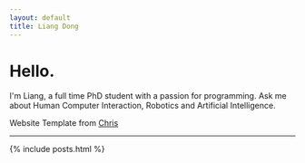 ```yaml
---
layout: default
title: Liang Dong
---
```


# Hello.

I'm Liang, a full time PhD student with a passion for
programming. Ask me about Human Computer Interaction, Robotics and Artificial Intelligence.

Website Template from [Chris](http://chriscummins.cc)

-----

{% include posts.html %}
